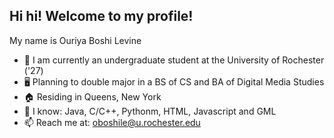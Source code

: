 ## Hi hi! Welcome to my profile!
My name is Ouriya Boshi Levine 

- 🏫 I am currently an undergraduate student at the University of Rochester ('27) 
- 🖥️ Planning to double major in a BS of CS and BA of Digital Media Studies
- 🏠 Residing in Queens, New York
- 📙 I know: Java, C/C++, Pythonm, HTML, Javascript and GML
- 📫 Reach me at: oboshile@u.rochester.edu

<!--
**OuriyaBL/OuriyaBL** is a ✨ _special_ ✨ repository because its `README.md` (this file) appears on your GitHub profile.

Here are some ideas to get you started:

- 🔭 I’m currently working on ...
- 🌱 I’m currently learning ...
- 👯 I’m looking to collaborate on ...
- 🤔 I’m looking for help with ...
- 💬 Ask me about ...
- 📫 How to reach me: ...
- 😄 Pronouns: ...
- ⚡ Fun fact: ...
-->
